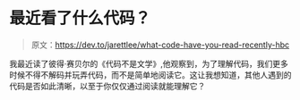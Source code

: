 # 最近看了什么代码？

> 原文：<https://dev.to/jarettlee/what-code-have-you-read-recently-hbc>

我最近读了彼得·赛贝尔的《代码不是文学》,他观察到，为了理解代码，我们更多时候不得不解码并玩弄代码，而不是简单地阅读它。这让我想知道，其他人遇到的代码是否如此清晰，以至于你仅仅通过阅读就能理解它？